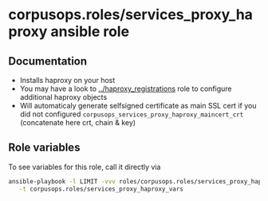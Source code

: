 # corpusops.roles/services_proxy_haproxy ansible role
## Documentation

- Installs haproxy on your host
- You may have a look to [../haproxy_registrations](../haproxy_registrations) role to configure additional haproxy objects
- Will automaticaly generate selfsigned certificate as main SSL cert if you did not configured ``corpusops_services_proxy_haproxy_maincert_crt`` (concatenate here crt, chain & key)

## Role variables
To see variables for this role, call it directly via
```bash
ansible-playbook -l LIMIT -vvv roles/corpusops.roles/services_proxy_haproxy/role.yml \
   -t corpusops.roles/services_proxy_haproxy_vars
```
